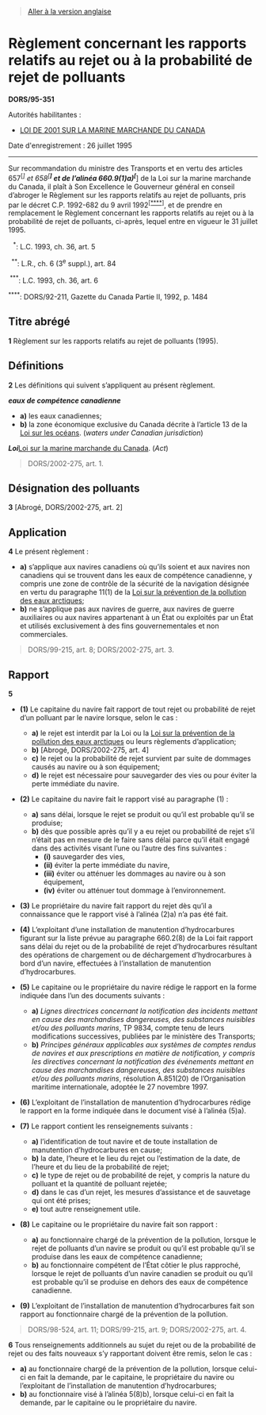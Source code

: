 > [Aller à la version anglaise](/en/Regulations/Statutory%20Orders%20and%20Regulations/95/351.md)

# Règlement concernant les rapports relatifs au rejet ou à la probabilité de rejet de polluants

**DORS/95-351**

Autorités habilitantes : 
- [LOI DE 2001 SUR LA MARINE MARCHANDE DU CANADA](/fr/Lois/Lois%20du%20Canada/2001/ch.%2026.md)

Date d'enregistrement : 26 juillet 1995

----------

Sur recommandation du ministre des Transports et en vertu des articles 657<sup><a href='#footnotestar1_f'>[*]</a></sup> et 658<sup><a href='#footnotestar2_f'>[**]</a></sup> et de l’alinéa 660.9(1)a)<sup><a href='#footnotestar3_f'>[***]</a></sup> de la Loi sur la marine marchande du Canada, il plaît à Son Excellence le Gouverneur général en conseil d’abroger le Règlement sur les rapports relatifs au rejet de polluants, pris par le décret C.P. 1992-682 du 9 avril 1992<sup><a href='#footnotestar4_f'>[****]</a></sup>, et de prendre en remplacement le Règlement concernant les rapports relatifs au rejet ou à la probabilité de rejet de polluants, ci-après, lequel entre en vigueur le 31 juillet 1995.

<a name='footnotestar1_f'><sup>   *</sup></a>: L.C. 1993, ch. 36, art. 5<br />

<a name='footnotestar2_f'><sup>  **</sup></a>: L.R., ch. 6 (3<sup>e</sup> suppl.), art. 84<br />

<a name='footnotestar3_f'><sup> ***</sup></a>: L.C. 1993, ch. 36, art. 6<br />

<a name='footnotestar4_f'><sup>****</sup></a>: DORS/92-211, Gazette du Canada Partie II, 1992, p. 1484<br />




## Titre abrégé


**1** Règlement sur les rapports relatifs au rejet de polluants (1995).




## Définitions


**2** Les définitions qui suivent s’appliquent au présent règlement.

***eaux de compétence canadienne***
- **a)** les eaux canadiennes;
- **b)** la zone économique exclusive du Canada décrite à l’article 13 de la [Loi sur les océans](/fr/Lois/Lois%20du%20Canada/1996/ch.%2031.md). (*waters under Canadian jurisdiction*)

***Loi***[Loi sur la marine marchande du Canada](/fr/Lois/Lois%20révisées%20du%20Canada/S/S-9.md). (*Act*) 
> DORS/2002-275, art. 1.





## Désignation des polluants


**3** [Abrogé, DORS/2002-275, art. 2]




## Application


**4** Le présent règlement :
- **a)** s’applique aux navires canadiens où qu’ils soient et aux navires non canadiens qui se trouvent dans les eaux de compétence canadienne, y compris une zone de contrôle de la sécurité de la navigation désignée en vertu du paragraphe 11(1) de la [Loi sur la prévention de la pollution des eaux arctiques](/fr/Lois/Lois%20révisées%20du%20Canada/A/A-12.md);
- **b)** ne s’applique pas aux navires de guerre, aux navires de guerre auxiliaires ou aux navires appartenant à un État ou exploités par un État et utilisés exclusivement à des fins gouvernementales et non commerciales.
> DORS/99-215, art. 8; DORS/2002-275, art. 3.





## Rapport


**5** 

- **(1)** Le capitaine du navire fait rapport de tout rejet ou probabilité de rejet d’un polluant par le navire lorsque, selon le cas :
	- **a)** le rejet est interdit par la Loi ou la [Loi sur la prévention de la pollution des eaux arctiques](/fr/Lois/Lois%20révisées%20du%20Canada/A/A-12.md) ou leurs règlements d’application;
	- **b)** [Abrogé, DORS/2002-275, art. 4]
	- **c)** le rejet ou la probabilité de rejet survient par suite de dommages causés au navire ou à son équipement;
	- **d)** le rejet est nécessaire pour sauvegarder des vies ou pour éviter la perte immédiate du navire.

- **(2)** Le capitaine du navire fait le rapport visé au paragraphe (1) :
	- **a)** sans délai, lorsque le rejet se produit ou qu’il est probable qu’il se produise;
	- **b)** dès que possible après qu’il y a eu rejet ou probabilité de rejet s’il n’était pas en mesure de le faire sans délai parce qu’il était engagé dans des activités visant l’une ou l’autre des fins suivantes :
		- **(i)** sauvegarder des vies,
		- **(ii)** éviter la perte immédiate du navire,
		- **(iii)** éviter ou atténuer les dommages au navire ou à son équipement,
		- **(iv)** éviter ou atténuer tout dommage à l’environnement.

- **(3)** Le propriétaire du navire fait rapport du rejet dès qu’il a connaissance que le rapport visé à l’alinéa (2)a) n’a pas été fait.

- **(4)** L’exploitant d’une installation de manutention d’hydrocarbures figurant sur la liste prévue au paragraphe 660.2(8) de la Loi fait rapport sans délai du rejet ou de la probabilité de rejet d’hydrocarbures résultant des opérations de chargement ou de déchargement d’hydrocarbures à bord d’un navire, effectuées à l’installation de manutention d’hydrocarbures.

- **(5)** Le capitaine ou le propriétaire du navire rédige le rapport en la forme indiquée dans l’un des documents suivants :
	- **a)** *Lignes directrices concernant la notification des incidents mettant en cause des marchandises dangereuses, des substances nuisibles et/ou des polluants marins*, TP 9834, compte tenu de leurs modifications successives, publiées par le ministère des Transports;
	- **b)** *Principes généraux applicables aux systèmes de comptes rendus de navires et aux prescriptions en matière de notification, y compris les directives concernant la notification des événements mettant en cause des marchandises dangereuses, des substances nuisibles et/ou des polluants marins*, résolution A.851(20) de l’Organisation maritime internationale, adoptée le 27 novembre 1997.

- **(6)** L’exploitant de l’installation de manutention d’hydrocarbures rédige le rapport en la forme indiquée dans le document visé à l’alinéa (5)a).

- **(7)** Le rapport contient les renseignements suivants :
	- **a)** l’identification de tout navire et de toute installation de manutention d’hydrocarbures en cause;
	- **b)** la date, l’heure et le lieu du rejet ou l’estimation de la date, de l’heure et du lieu de la probabilité de rejet;
	- **c)** le type de rejet ou de probabilité de rejet, y compris la nature du polluant et la quantité de polluant rejetée;
	- **d)** dans le cas d’un rejet, les mesures d’assistance et de sauvetage qui ont été prises;
	- **e)** tout autre renseignement utile.

- **(8)** Le capitaine ou le propriétaire du navire fait son rapport :
	- **a)** au fonctionnaire chargé de la prévention de la pollution, lorsque le rejet de polluants d’un navire se produit ou qu’il est probable qu’il se produise dans les eaux de compétence canadienne;
	- **b)** au fonctionnaire compétent de l’État côtier le plus rapproché, lorsque le rejet de polluants d’un navire canadien se produit ou qu’il est probable qu’il se produise en dehors des eaux de compétence canadienne.

- **(9)** L’exploitant de l’installation de manutention d’hydrocarbures fait son rapport au fonctionnaire chargé de la prévention de la pollution.
> DORS/98-524, art. 11; DORS/99-215, art. 9; DORS/2002-275, art. 4.




**6** Tous renseignements additionnels au sujet du rejet ou de la probabilité de rejet ou des faits nouveaux s’y rapportant doivent être remis, selon le cas :
- **a)** au fonctionnaire chargé de la prévention de la pollution, lorsque celui-ci en fait la demande, par le capitaine, le propriétaire du navire ou l’exploitant de l’installation de manutention d’hydrocarbures;
- **b)** au fonctionnaire visé à l’alinéa 5(8)b), lorsque celui-ci en fait la demande, par le capitaine ou le propriétaire du navire.


